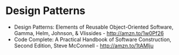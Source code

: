 Design Patterns
===============

- Design Patterns: Elements of Reusable Object-Oriented Software, Gamma, Helm, Johnson, & Vlissides - http://amzn.to/1w0Pf26
- Code Complete: A Practical Handbook of Software Construction, Second Edition, Steve McConnell - http://amzn.to/1tAMlju